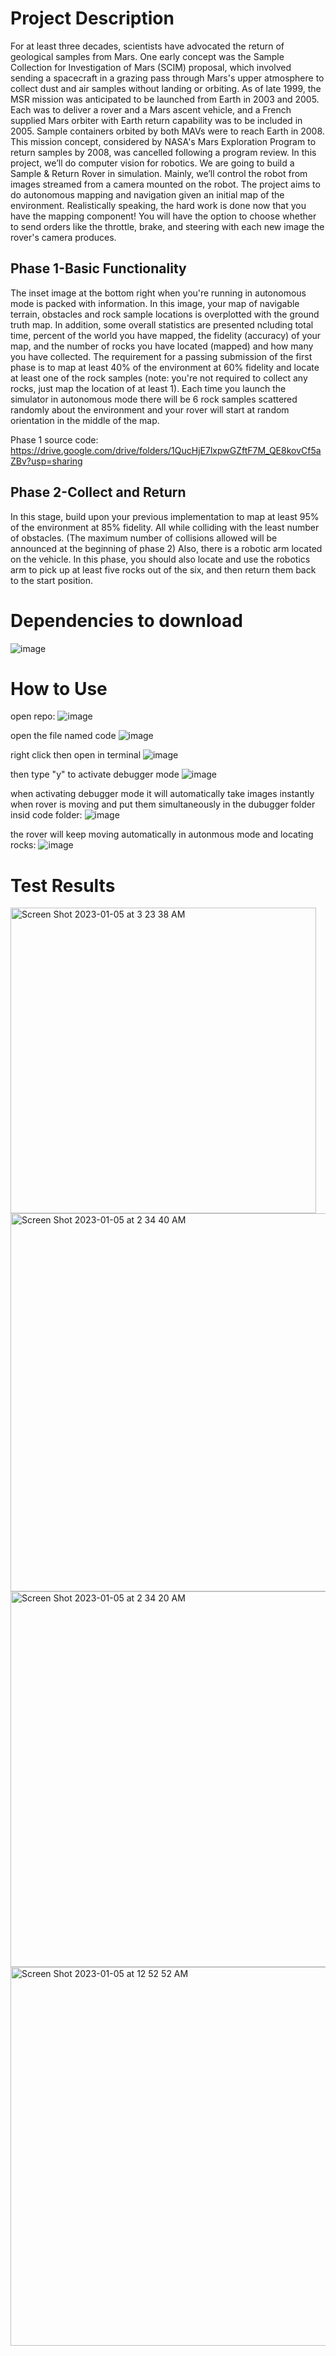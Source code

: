 # Project Description
For at least three decades, scientists have advocated the return of geological samples from Mars. One early concept was the Sample Collection for Investigation of Mars (SCIM) proposal, which involved sending a spacecraft in a grazing pass through Mars's upper atmosphere to collect dust and air samples without landing or orbiting. As of late 1999, the MSR mission was anticipated to be launched from Earth in 2003 and 2005. Each was to deliver a rover and a Mars ascent vehicle, and a French supplied Mars orbiter with Earth return capability was to be included in 2005. Sample containers orbited by both MAVs were to reach Earth in 2008. This mission concept, considered by NASA's Mars Exploration Program to return samples by 2008, was cancelled
following a program review. In this project, we’ll do computer vision for robotics. We are going to build a Sample & Return Rover in simulation. Mainly, we’ll control the robot from images streamed from a camera mounted on the robot. The project aims to do autonomous mapping and navigation given an initial map of the environment. Realistically speaking, the hard work is done now that you have the mapping component! You will have the option to choose whether to send orders like the throttle, brake, and steering with each new image the rover's camera produces.

## Phase 1-Basic Functionality
The inset image at the bottom right when you're running in autonomous mode is packed with information. In this image, your map of navigable terrain, obstacles and rock sample locations is overplotted with the ground truth map. In addition, some overall statistics are presented ncluding total time, percent of the world you have mapped, the fidelity (accuracy) of your map, and the number of rocks you have located (mapped) and how many you have collected. The requirement for a passing submission of the first phase is to map at least 40% of the environment at 60% fidelity and locate at least one of the rock samples (note: you're not required to collect any rocks, just map the location of at least 1). Each time you launch the simulator in autonomous mode there will be 6 rock samples scattered randomly about the environment and your rover will start at random orientation in the middle of the map.

Phase 1 source code: https://drive.google.com/drive/folders/1QucHjE7lxpwGZftF7M_QE8kovCf5aZBv?usp=sharing 


## Phase 2-Collect and Return
In this stage, build upon your previous implementation to map at least 95% of the environment at 85% fidelity. All while colliding with the least number of obstacles. (The maximum number of collisions allowed will be announced at the beginning of phase 2) Also, there is a robotic arm located on the vehicle. In this phase, you should also locate and use the robotics arm to pick up at least five rocks out of the six, and then return them back to the start position.

# Dependencies to download
![image](https://user-images.githubusercontent.com/66957026/210679923-04a1a078-b041-401e-9430-46c011c5dd1d.png)


# How to Use
open repo:
![image](https://user-images.githubusercontent.com/93041833/206929367-7125ca55-00a8-49d2-8b1d-9f7b72c53ffb.png)

open the file named code
![image](https://user-images.githubusercontent.com/93041833/206929394-8fc2078f-c8bf-49ce-94f1-5f7d9b7de460.png)

right click then open in terminal
![image](https://user-images.githubusercontent.com/93041833/206929513-3090a169-6cfc-438c-be71-31ca3e2d1903.png)

then type "y" to activate debugger mode
![image](https://user-images.githubusercontent.com/93041833/206929592-77b3ecf2-9a52-444a-af1d-79d7aed62683.png)

when activating debugger mode it will automatically take images instantly when rover is moving and put them simultaneously in the dubugger folder insid code folder:
![image](https://user-images.githubusercontent.com/93041833/206930014-6651008d-8193-4b7a-a96b-47fd4c503355.png)

the rover will keep moving automatically in autonmous mode and locating rocks:
![image](https://user-images.githubusercontent.com/93041833/206930205-a1461aeb-8844-4e21-bd10-8d65fb1f7456.png)

# Test Results 


<img width="489" alt="Screen Shot 2023-01-05 at 3 23 38 AM" src="https://user-images.githubusercontent.com/66957026/210680573-d09903f2-10b9-48f0-939a-8c0095674e17.png">

<img width="605" alt="Screen Shot 2023-01-05 at 2 34 40 AM" src="https://user-images.githubusercontent.com/66957026/210680624-352aad53-3f86-4d39-8528-c2c8f8743f21.png">

<img width="601" alt="Screen Shot 2023-01-05 at 2 34 20 AM" src="https://user-images.githubusercontent.com/66957026/210680646-f9a47141-6a0b-4e2a-a411-4d124a46090d.png">

<img width="606" alt="Screen Shot 2023-01-05 at 12 52 52 AM" src="https://user-images.githubusercontent.com/66957026/210680656-3a60d8b4-21c3-4b40-b786-abf26d81152a.png">



